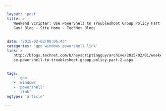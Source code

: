 ```yaml
---

 layout: 'post' 
 title: >
    Weekend Scripter: Use PowerShell to Troubleshoot Group Policy Part 2 - Hey, Scripting
    Guy! Blog - Site Home - TechNet Blogs

 
 date: '2015-02-02T00:06:43' 
 categories: 'gpo windows powershell link' 
 link: >
    http://blogs.technet.com/b/heyscriptingguy/archive/2015/02/01/weekend-scripter-u
    se-powershell-to-troubleshoot-group-policy-part-2.aspx

 
 tags: 
    - 'gpo' 
    - 'windows' 
    - 'powershell' 
    - 'link' 
 ogtype: 'article'

---
```



